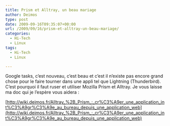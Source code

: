 ```yaml
---
title: Prism et Alltray, un beau mariage
author: Deimos
type: post
date: 2009-09-16T09:35:07+00:00
url: /2009/09/16/prism-et-alltray-un-beau-mariage/
categories:
  - Hi-Tech
  - Linux
tags:
  - Hi-Tech
  - Linux

---
```


Google tasks, c’est nouveau, c’est beau et c’est il n’existe pas encore grand chose pour le faire tourner dans une appli tel que Lightning (Thunderbird). C’est pourquoi il faut ruser et utiliser Mozilla Prism et Alltray. Je vous laisse ma doc qui je l’espère vous aidera :

[http://wiki.deimos.fr/Alltray_%2B_Prism_:_cr%C3%A9er_une_application_int%C3%A9gr%C3%A9e_au_bureau_depuis_une_application_web](http://wiki.deimos.fr/Alltray_%2B_Prism_:_cr%C3%A9er_une_application_int%C3%A9gr%C3%A9e_au_bureau_depuis_une_application_web)
